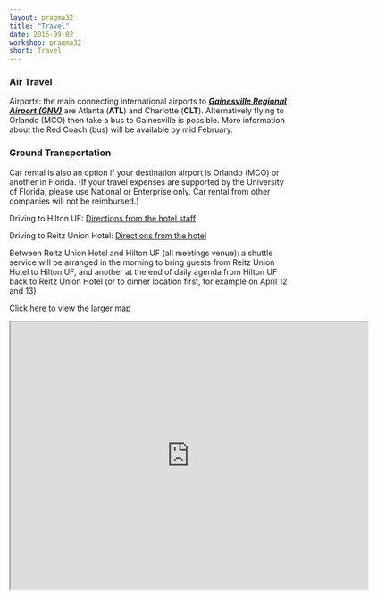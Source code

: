 ```yaml
---
layout: pragma32
title: "Travel"
date: 2016-09-02
workshop: pragma32
short: Travel
---
```


### Air Travel

Airports: the main connecting international airports to <strong><i><a href="http://www.gra-gnv.com/" targent="_blank">Gainesville Regional Airport (GNV)</a></i></strong> are Atlanta (<strong>ATL</strong>) and Charlotte (<strong>CLT</strong>). Alternatively flying to Orlando (MCO) then take a bus to Gainesville is possible. More information about the Red Coach (bus) will be available by mid February.


### Ground Transportation

Car rental is also an option if your destination airport is Orlando (MCO) or another in Florida. (If your travel expenses are supported by the University of Florida, please use National or Enterprise only. Car rental from other companies will not be reimbursed.)

Driving to Hilton UF: <a href="http://www3.hilton.com/en/hotels/florida/hilton-university-of-florida-conference-center-gainesville-GVNCCHF/maps-directions/index.html" target="_blank">Directions from the hotel staff</a>

Driving to Reitz Union Hotel: <a href="https://www.union.ufl.edu/UnionHotel/Directions" target="_blank">Directions from the hotel</a>

Between Reitz Union Hotel and Hilton UF (all meetings venue): a shuttle service will be arranged in the morning to bring guests from Reitz Union Hotel to Hilton UF, and another at the end of daily agenda from Hilton UF back to Reitz Union Hotel (or to dinner location first, for example on April 12 and 13)

<a href="https://goo.gl/OWbq8R" target="_blank">Click here to view the larger map
<iframe src="https://www.google.com/maps/d/embed?mid=139eAHFPVYgmaP9_QwkdzuNtzJUw" width="640" height="480"></iframe>


